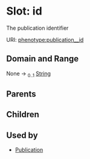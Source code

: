
# Slot: id


The publication identifier

URI: [phenotype:publication__id](http://w3id.org/ontogpt/phenotype/publication__id)


## Domain and Range

None &#8594;  <sub>0..1</sub> [String](types/String.md)

## Parents


## Children


## Used by

 * [Publication](Publication.md)
